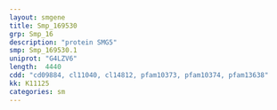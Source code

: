 ```yaml
---
layout: smgene
title: Smp_169530
grp: Smp_16
description: "protein SMG5"
smp: Smp_169530.1
uniprot: "G4LZV6"
length:  4440
cdd: "cd09884, cl11040, cl14812, pfam10373, pfam10374, pfam13638"
kk: K11125
categories: sm
---
```

